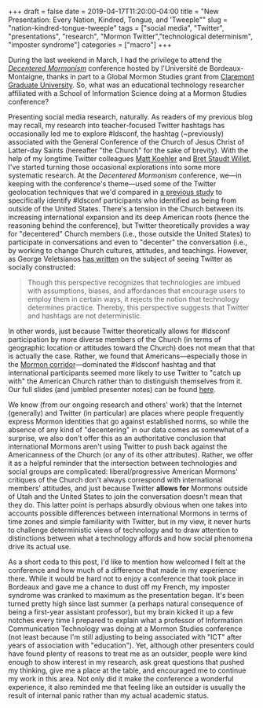 +++ 
draft = false
date = 2019-04-17T11:20:00-04:00
title = "New Presentation: Every Nation, Kindred, Tongue, and 'Tweeple""
slug = "nation-kindred-tongue-tweeple" 
tags = ["social media", "Twitter", "presentations", "research", "Mormon Twitter","technological determinism", "imposter syndrome"]
categories = ["macro"]
+++

During the last weekend in March, I had the privilege to attend the *[Decentered Mormonism](https://mormonstudies.cgu.edu/wp-content/uploads/sites/3/2019/03/progr_mormonisme_decentre.pdf)* conference hosted by l'Université de Bordeaux-Montaigne, thanks in part to a Global Mormon Studies grant from [Claremont Graduate University](https://mormonstudies.cgu.edu/global/). So, what was an educational technology researcher affiliated with a School of Information Science doing at a Mormon Studies conference? 

Presenting social media research, naturally. As readers of my previous blog may recall, my research into teacher-focused Twitter hashtags has occasionally led me to explore #ldsconf, the hashtag (~previously) associated with the General Conference of the Church of Jesus Christ of Latter-day Saints (hereafter "the Church" for the sake of brevity). With the help of my longtime Twitter colleagues [Matt Koehler](http://www.matt-koehler.com/) and [Bret Staudt Willet](http://bretsw.com/), I've started turning those occasional explorations into some more systematic research. At the *Decentered Mormonism* conference, we—in keeping with the conference's theme—used some of the Twitter geolocation techniques that we'd compared in [a previous study](https://dx.doi.org/10.1007/s11528-018-0313-6) to specifically identify #ldsconf participants who identified as being from outside of the United States. There's a tension in the Church between its increasing international expansion and its deep American roots (hence the reasoning behind the conference), but Twitter theoretically provides a way for "decentered" Church members (i.e., those outside the United States) to participate in conversations and even to "decenter" the conversation (i.e., by working to change Church cultures, attitudes, and teachings. However, as George Veletsianos [has written](https://dx.doi.org//10.1007/s11528-016-0143-3) on the subject of seeing Twitter as socially constructed:

> Though this perspective recognizes that technologies are imbued with assumptions, biases, and affordances that encourage users to employ them in certain ways, it rejects the notion that technology determines practice. Thereby, this perspective suggests that Twitter and hashtags are not deterministic.

In other words, just because Twitter theoretically allows for #ldsconf participation by more diverse members of the Church (in terms of geographic location or attitudes toward the Church) does not mean that that is actually the case. Rather, we found that Americans—especially those in the [Mormon corridor](https://en.wikipedia.org/wiki/Mormon_Corridor)—dominated the #ldsconf hashtag and that international participants seemed more likely to use Twitter to "catch up with" the American Church rather than to distinguish themselves from it. Our full slides (and jumbled presenter notes) can be found [here](https://docs.google.com/presentation/d/1W0X_eTQyMg2NLTsjR945ewUYmOEBu8TPIA-AkdyW9go/edit#slide=id.g54b273db56_0_177).

We know (from our ongoing research and others' work) that the Internet (generally) and Twitter (in particular) are places where people frequently express Mormon identities that go against established norms, so while the absence of any kind of "decentering" in our data comes as somewhat of a surprise, we also don't offer this as an authoritative conclusion that international Mormons aren't using Twitter to push back against the Americanness of the Church (or any of its other attributes). Rather, we offer it as a helpful reminder that the intersection between technologies and social groups are complicated: liberal/progressive American Mormons' critiques of the Church don't always correspond with international members' attitudes, and just because Twitter **allows for** Mormons outside of Utah and the United States to join the conversation doesn't mean that they do. This latter point is perhaps absurdly obvious when one takes into accounts possible differences between international Mormons in terms of time zones and simple familiarity with Twitter, but in my view, it never hurts to challenge deterministic views of technology and to draw attention to distinctions between what a technology affords and how social phenomena drive its actual use.

As a short coda to this post, I'd like to mention how welcomed I felt at the conference and how much of a difference that made in my experience there. While it would be hard not to enjoy a conference that took place in Bordeaux and gave me a chance to dust off my French, my imposter syndrome was cranked to maximum as the presentation began. It's been turned pretty high since last summer (a perhaps natural consequence of being a first-year assistant professor), but my brain kicked it up a few notches every time I prepared to explain what a professor of Information Communication Technology was doing at a Mormon Studies conference (not least because I'm still adjusting to being associated with "ICT" after years of association with "education"). Yet, although other presenters could have found plenty of reasons to treat me as an outsider, people were kind enough to show interest in my research, ask great questions that pushed my thinking, give me a place at the table, and encouraged me to continue my work in this area. Not only did it make the conference a wonderful experience, it also reminded me that feeling like an outsider is usually the result of internal panic rather than my actual academic status.